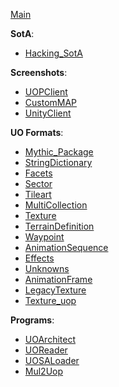 [Main](Main.md)

**SotA**:
  * [Hacking\_SotA](Hacking_SotA.md)

**Screenshots**:
  * [UOPClient](UOPClient.md)
  * [CustomMAP](CustomMAP.md)
  * [UnityClient](UnityClient.md)

**UO Formats**:
  * [Mythic\_Package](Mythic_Package.md)
  * [StringDictionary](StringDictionary.md)
  * [Facets](Facets.md)
  * [Sector](Sector.md)
  * [Tileart](Tileart.md)
  * [MultiCollection](MultiCollection.md)
  * [Texture](Texture.md)
  * [TerrainDefinition](TerrainDefinition.md)
  * [Waypoint](Waypoint.md)
  * [AnimationSequence](AnimationSequence.md)
  * [Effects](Effects.md)
  * [Unknowns](Unknowns.md)
  * [AnimationFrame](AnimationFrame.md)
  * [LegacyTexture](LegacyTexture.md)
  * [Texture\_uop](Texture_uop.md)

**Programs**:
  * [UOArchitect](UOArchitect.md)
  * [UOReader](UOReader.md)
  * [UOSALoader](UOSALoader.md)
  * [Mul2Uop](Mul2Uop.md)